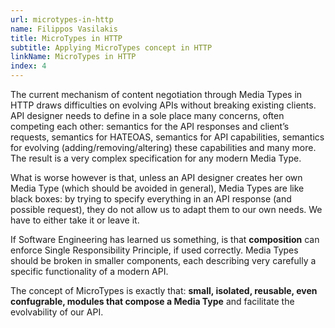 ```yaml
---
url: microtypes-in-http
name: Filippos Vasilakis
title: MicroTypes in HTTP
subtitle: Applying MicroTypes concept in HTTP
linkName: MicroTypes in HTTP
index: 4
---
```


The current mechanism of content negotiation through Media Types in HTTP draws
difficulties on evolving APIs without breaking existing clients.
API designer needs to define in a sole place many concerns, often competing each other:
semantics for the API responses and client’s requests,
semantics for HATEOAS, semantics for API capabilities,
semantics for evolving (adding/removing/altering) these capabilities and many more.
The result is a very complex specification for any modern Media Type.

What is worse however is that, unless an API designer creates her own Media Type (which should be avoided in general),
Media Types are like black boxes: by trying to specify everything in an API response (and possible request),
they do not allow us to adapt them to our own needs. We have to either take it or leave it.

If Software Engineering has learned us something,
is that **composition** can enforce Single Responsibility Principle, if used correctly.
Media Types should be broken in smaller components, each describing very carefully
a specific functionality of a modern API.

The concept of MicroTypes is exactly that: **small, isolated, reusable, even confugrable, modules that compose a Media Type**
and facilitate the evolvability of our API.

